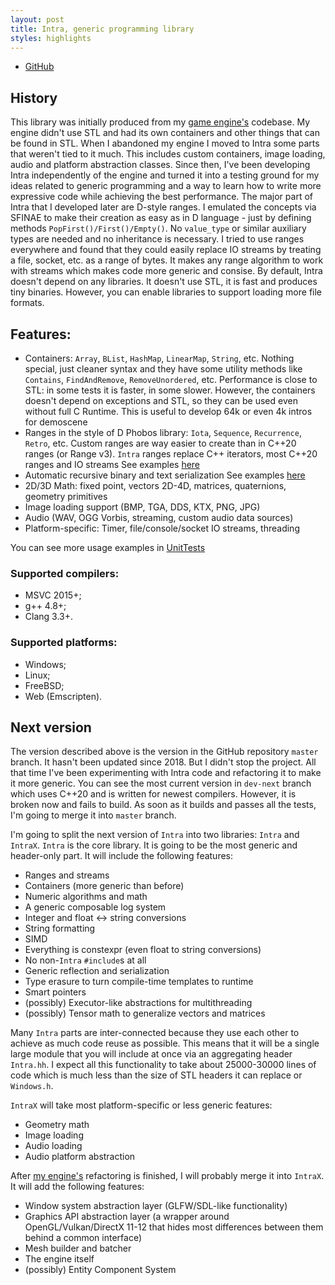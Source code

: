 ```yaml
---
layout: post
title: Intra, generic programming library
styles: highlights
---
```


- [GitHub](https://github.com/devoln/Intra/)

## History

This library was initially produced from my [game engine's](intra-engine) codebase. My engine didn't use STL and had its own containers and other things that can be found in STL. When I abandoned my engine I moved to Intra some parts that weren't tied to it much. This includes custom containers, image loading, audio and platform abstraction classes. Since then, I've been developing Intra independently of the engine and turned it into a testing ground for my ideas related to generic programming and a way to learn how to write more expressive code while achieving the best performance.
The major part of Intra that I developed later are D-style ranges. I emulated the concepts via SFINAE to make their creation as easy as in D language - just by defining methods `PopFirst()/First()/Empty()`. No `value_type` or similar auxiliary types are needed and no inheritance is necessary. I tried to use ranges everywhere and found that they could easily replace IO streams by treating a file, socket, etc. as a range of bytes. It makes any range algorithm to work with streams which makes code more generic and consise.
By default, Intra doesn't depend on any libraries. It doesn't use STL, it is fast and produces tiny binaries. However, you can enable libraries to support loading more file formats.

## Features:

- Containers: `Array`, `BList`, `HashMap`, `LinearMap`, `String`, etc. Nothing special, just cleaner syntax and they have some utility methods like `Contains`, `FindAndRemove`, `RemoveUnordered`, etc. Performance is close to STL: in some tests it is faster, in some slower. However, the containers doesn't depend on exceptions and STL, so they can be used even without full C Runtime. This is useful to develop 64k or even 4k intros for demoscene
- Ranges in the style of D Phobos library: `Iota`, `Sequence`, `Recurrence`, `Retro`, etc. Custom ranges are way easier to create than in C++20 ranges (or Range v3). `Intra` ranges replace C++ iterators, most C++20 ranges and IO streams
 See examples [here](https://github.com/devoln/Intra/tree/master/Demos/UnitTests/src/Range)
- Automatic recursive binary and text serialization
 See examples [here](https://github.com/devoln/Intra/tree/master/Demos/Tests/src/PerfTestSerialization.cpp)
- 2D/3D Math: fixed point, vectors 2D-4D, matrices, quaternions, geometry primitives
- Image loading support (BMP, TGA, DDS, KTX, PNG, JPG)
- Audio (WAV, OGG Vorbis, streaming, custom audio data sources)
- Platform-specific: Timer, file/console/socket IO streams, threading

You can see more usage examples in [UnitTests](https://github.com/devoln/Intra/tree/master/Demos/UnitTests)
 
### Supported compilers:
- MSVC 2015+;
- g++ 4.8+;
- Clang 3.3+.
 
### Supported platforms:
- Windows;
- Linux;
- FreeBSD;
- Web (Emscripten).

## Next version

The version described above is the version in the GitHub repository `master` branch. It hasn't been updated since 2018. But I didn't stop the project. All that time I've been experimenting with Intra code and refactoring it to make it more generic. You can see the most current version in `dev-next` branch which uses C++20 and is written for newest compilers. However, it is broken now and fails to build. As soon as it builds and passes all the tests, I'm going to merge it into `master` branch.

I'm going to split the next version of `Intra` into two libraries: `Intra` and `IntraX`.
`Intra` is the core library. It is going to be the most generic and header-only part.
It will include the following features:
- Ranges and streams
- Containers (more generic than before)
- Numeric algorithms and math
- A generic composable log system
- Integer and float <-> string conversions
- String formatting
- SIMD
- Everything is constexpr (even float to string conversions)
- No non-`Intra` `#include`s at all
- Generic reflection and serialization
- Type erasure to turn compile-time templates to runtime
- Smart pointers
- (possibly) Executor-like abstractions for multithreading
- (possibly) Tensor math to generalize vectors and matrices

Many `Intra` parts are inter-connected because they use each other to achieve as much code reuse as possible. This means that it will be a single large module that you will include at once via an aggregating header `Intra.hh`. I expect all this functionality to take about 25000-30000 lines of code which is much less than the size of STL headers it can replace or `Windows.h`.

`IntraX` will take most platform-specific or less generic features:
- Geometry math
- Image loading
- Audio loading
- Audio platform abstraction

After [my engine's](intra-engine) refactoring is finished, I will probably merge it into `IntraX`. It will add the following features:
- Window system abstraction layer (GLFW/SDL-like functionality)
- Graphics API abstraction layer (a wrapper around OpenGL/Vulkan/DirectX 11-12 that hides most differences between them behind a common interface)
- Mesh builder and batcher
- The engine itself
- (possibly) Entity Component System
